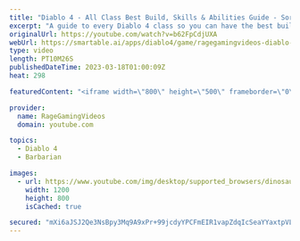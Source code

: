 ```yaml
---
title: "Diablo 4 - All Class Best Build, Skills & Abilities Guide - Sorcerer Barbarian Rogue Tree Explained!"
excerpt: "A guide to every Diablo 4 class so you can have the best build & skills! Enjoy! Support us on Patreon: http://bit.ly/1FUac4S Hunters ..."
originalUrl: https://youtube.com/watch?v=b62FpCdjUXA
webUrl: https://smartable.ai/apps/diablo4/game/ragegamingvideos-diablo-4-all-class-best-build-skills-abilities-guide-sorcerer-barbarian-rogue-tree-explained/
type: video
length: PT10M26S
publishedDateTime: 2023-03-18T01:00:09Z
heat: 298

featuredContent: "<iframe width=\"800\" height=\"500\" frameborder=\"0\" src=\"https://www.youtube.com/embed/b62FpCdjUXA\" allow=\"accelerometer; autoplay; encrypted-media; gyroscope; picture-in-picture\" allowfullscreen></iframe>"

provider:
  name: RageGamingVideos
  domain: youtube.com

topics:
  - Diablo 4
  - Barbarian

images:
  - url: https://www.youtube.com/img/desktop/supported_browsers/dinosaur.png
    width: 1200
    height: 800
    isCached: true

secured: "mXi6aJSJ2Qe3NsBpy3Mq9A9xPr+99jcdyYPCFmEIR1vapZdqIcSeaYYaxtpVLaWsICY2igezTJWo9xKSl48rZYHObDKTyd7KZc0b5niK6Sy/EkKFmIHN9l/za892ExJlKlp1pBNz7npl7CsN+OW5w9CUJYh6qV1YAT8F4Xk0Xer04s70BcuCyfXB5vjEkGy5xQKkxdz1iGmEkUTVLcRGkai7VDhfZeJ/jPdaU8ppUtulBPswx/fYYFOAZqn+lp/GB1V4y7mjfJvs4SWq4l2eLhOAfLKqzj0ccqveBhI3k1+oAe/RobpRboldLKZ5kdDny11xfpDOpurArslrRqdzniEEKjOzc0+mlYvjMmXCzKQItXJ8xgp1qwxi/hYhYlN5UPS2bT7jpeBqapzT4sMaFA==;EAS+98gMkxTUkE4c/AzSuQ=="
---
```


